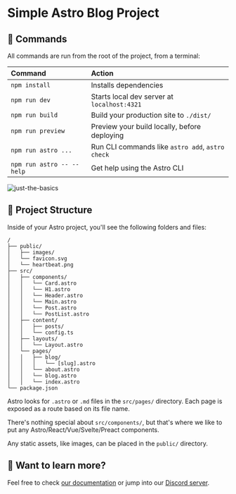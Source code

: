 # Simple Astro Blog Project

## 🧞 Commands

All commands are run from the root of the project, from a terminal:

| Command                   | Action                                           |
| :------------------------ | :----------------------------------------------- |
| `npm install`             | Installs dependencies                            |
| `npm run dev`             | Starts local dev server at `localhost:4321`      |
| `npm run build`           | Build your production site to `./dist/`          |
| `npm run preview`         | Preview your build locally, before deploying     |
| `npm run astro ...`       | Run CLI commands like `astro add`, `astro check` |
| `npm run astro -- --help` | Get help using the Astro CLI                     |

![just-the-basics](https://github.com/withastro/astro/assets/2244813/a0a5533c-a856-4198-8470-2d67b1d7c554)

## 🚀 Project Structure

Inside of your Astro project, you'll see the following folders and files:

```text
/
├── public/
│   ├── images/
│   └── favicon.svg
│   └── heartbeat.png
├── src/
│   ├── components/
│   │   └── Card.astro
│   │   └── H1.astro
│   │   └── Header.astro
│   │   └── Main.astro
│   │   └── Post.astro
│   │   └── PostList.astro
│   ├── content/
│   │   ├── posts/
│   │   └── config.ts
│   ├── layouts/
│   │   └── Layout.astro
│   └── pages/
│   │   ├── blog/
│   │   │   └── [slug].astro
│   │   └── about.astro
│   │   └── blog.astro
│   │   └── index.astro
└── package.json
```

Astro looks for `.astro` or `.md` files in the `src/pages/` directory. Each page is exposed as a route based on its file name.

There's nothing special about `src/components/`, but that's where we like to put any Astro/React/Vue/Svelte/Preact components.

Any static assets, like images, can be placed in the `public/` directory.

## 👀 Want to learn more?

Feel free to check [our documentation](https://docs.astro.build) or jump into our [Discord server](https://astro.build/chat).
